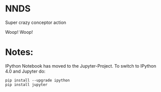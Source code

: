 # NNDS

Super crazy conceptor action

Woop! Woop!

# Notes:

IPython Notebook has moved to the Jupyter-Project. To switch to IPython 4.0 and Jupyter do:

```
pip install --upgrade ipython
pip install jupyter
```
